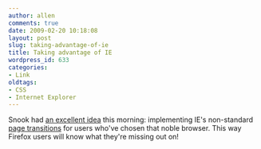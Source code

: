 ```yaml
---
author: allen
comments: true
date: 2009-02-20 10:18:08
layout: post
slug: taking-advantage-of-ie
title: Taking advantage of IE
wordpress_id: 633
categories:
- Link
oldtags:
- CSS
- Internet Explorer
---
```


Snook had [an excellent idea](http://twitter.com/snookca/status/1230083124) this morning: implementing IE's non-standard [page transitions](http://msdn.microsoft.com/en-us/library/ms673540(VS.85).aspx) for users who've chosen that noble browser. This way Firefox users will know what they're missing out on!
